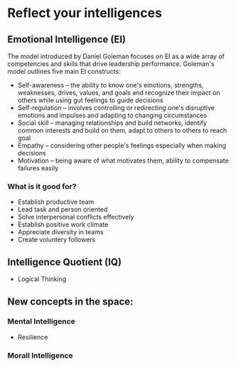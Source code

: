 # Reflect your intelligences

## Emotional Intelligence (EI)

The model introduced by Daniel Goleman focuses on EI as a wide array of competencies and skills that drive leadership performance. Goleman's model outlines five main EI constructs:

* Self-awareness – the ability to know one's emotions, strengths, weaknesses, drives, values, and goals and recognize their impact on others while using gut feelings to guide decisions
* Self-regulation – involves controlling or redirecting one's disruptive emotions and impulses and adapting to changing circumstances
* Social skill – managing relationships and build networks, identify common interests and build on them, adapt to others to others to reach goal
* Empathy – considering other people's feelings especially when making decisions
* Motivation – being aware of what motivates them, ability to compensate failures easily

### What is it good for? 

* Establish productive team
* Lead task and person oriented
* Solve interpersonal conflicts effectively
* Establish positive work climate
* Appreciate diversity in teams
* Create voluntery followers

## Intelligence Quotient (IQ)

* Logical Thinking

## New concepts in the space:

### Mental Intelligence

* Resilience

### Morall Intelligence
